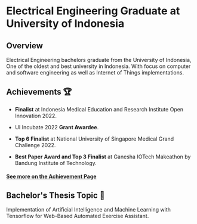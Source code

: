 # Electrical Engineering Graduate at University of Indonesia

<!-- <div style="display: flex; justify-content: center;">
  <img src="/src/assets/universitas-indonesia-logo.png" alt="University of Indonesia" width="130px"/>
</div> -->

## Overview

Electrical Engineering bachelors graduate from the University of Indonesia, One of the oldest and best university in Indonesia. With focus on computer and software engineering as well as Internet of Things implementations.

## Achievements 🏆

- **Finalist** at Indonesia Medical Education and Research Institute Open Innovation 2022.

- UI Incubate 2022 **Grant Awardee**.

- **Top 6 Finalist** at National University of Singapore Medical Grand Challenge 2022.

- **Best Paper Award and Top 3 Finalist** at Ganesha IOTech Makeathon by Bandung Institute of Technology.

#### [See more on the Achievement Page](/achievements)

## Bachelor's Thesis Topic 📜

Implementation of Artificial Intelligence and Machine Learning with Tensorflow for Web-Based Automated Exercise Assistant.
